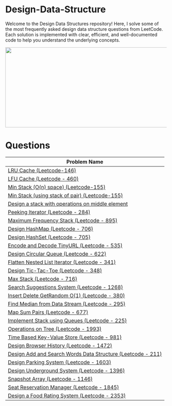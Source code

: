 # Design-Data-Structure
Welcome to the Design Data Structures repository! Here, I solve some of the most frequently asked design data structure questions from LeetCode. Each solution is implemented with clear, efficient, and well-documented code to help you understand the underlying concepts.


<img src="https://github.com/user-attachments/assets/28e3dc4a-040d-48ca-b825-abb6e5150772" width="600" height="250">


<h1>Questions</h1>
<table id="example" class="SectionTable display">
	<thead>
		<th>Problem Name</th>
	</thead>
	<tbody>
		<tr>
			<td>
				<a href="https://leetcode.com/problems/lru-cache/">LRU Cache (Leetcode-146)</a>
			</td>
		</tr>
		<tr>
			<td>
				<a href="https://leetcode.com/problems/lfu-cache/">LFU Cache (Leetcode - 460)</a>
			</td>
		</tr>
		<tr>
			<td>
				<a href="https://leetcode.com/problems/min-stack/">Min Stack (O(n) space) (Leetcode-155)</a>
			</td>
		</tr>
		<tr>
			<td>
				<a href="https://leetcode.com/problems/min-stack/">Min Stack (using stack of pair) (Leetcode-155)</a>
			</td>
		</tr>
		<tr>
			<td>
				<a href="https://leetcode.com/problems/design-a-stack-with-increment-operation/">Design a stack with operations on middle element</a>
			</td>
		</tr>
		<tr>
			<td>
				<a href="https://leetcode.com/problems/peeking-iterator/">Peeking Iterator (Leetcode - 284)</a>
			</td>
		</tr>
		<tr>
			<td>
				<a href="https://leetcode.com/problems/maximum-frequency-stack/">Maximum Frequency Stack (Leetcode - 895)</a>
			</td>
		</tr>
		<tr>
			<td>
				<a href="https://leetcode.com/problems/design-hashmap/">Design HashMap (Leetcode - 706)</a>
			</td>
		</tr>
		<tr>
			<td>
				<a href="https://leetcode.com/problems/design-hashset/">Design HashSet (Leetcode - 705)</a>
			</td>
		</tr>
		<tr>
			<td>
				<a href="https://leetcode.com/problems/encode-and-decode-tinyurl/">Encode and Decode TinyURL (Leetcode - 535)</a>
			</td>
		</tr>
		<tr>
			<td>
				<a href="https://leetcode.com/problems/design-circular-queue/">Design Circular Queue (Leetcode - 622)</a>
			</td>
		</tr>
		<tr>
			<td>
				<a href="https://leetcode.com/problems/flatten-nested-list-iterator/">Flatten Nested List Iterator (Leetcode - 341)</a>
			</td>
		</tr>
		<tr>
			<td>
				<a href="https://leetcode.com/problems/design-tic-tac-toe/">Design Tic-Tac-Toe (Leetcode - 348)</a>
			</td>
		</tr>
		<tr>
			<td>
				<a href="https://leetcode.com/problems/max-stack/">Max Stack (Leetcode - 716)</a>
			</td>
		</tr>
		<tr>
			<td>
				<a href="https://leetcode.com/problems/search-suggestions-system/">Search Suggestions System (Leetcode - 1268)</a>
			</td>
		</tr>
		<tr>
			<td>
				<a href="https://leetcode.com/problems/insert-delete-getrandom-o1/">Insert Delete GetRandom O(1) (Leetcode - 380)</a>
			</td>
		</tr>
		<tr>
			<td>
				<a href="https://leetcode.com/problems/find-median-from-data-stream/">Find Median from Data Stream (Leetcode - 295)</a>
			</td>
		</tr>
		<tr>
			<td>
				<a href="https://leetcode.com/problems/map-sum-pairs/">Map Sum Pairs (Leetcode - 677)</a>
			</td>
		</tr>
		<tr>
			<td>
				<a href="https://leetcode.com/problems/implement-stack-using-queues/">Implement Stack using Queues (Leetcode - 225)</a>
			</td>
		</tr>
		<tr>
			<td>
				<a href="https://leetcode.com/problems/operations-on-tree/">Operations on Tree (Leetcode - 1993)</a>
			</td>
		</tr>
		<tr>
			<td>
				<a href="https://leetcode.com/problems/time-based-key-value-store/">Time Based Key-Value Store (Leetcode - 981)</a>
			</td>
		</tr>
		<tr>
			<td>
				<a href="https://leetcode.com/problems/design-browser-history/">Design Browser History (Leetcode - 1472)</a>
			</td>
		</tr>
		<tr>
			<td>
				<a href="https://leetcode.com/problems/design-add-and-search-words-data-structure/">Design Add and Search Words Data Structure (Leetcode - 211)</a>
			</td>
		</tr>
		<tr>
			<td>
				<a href="https://leetcode.com/problems/design-parking-system/">Design Parking System (Leetcode - 1603)</a>
			</td>
		</tr>
		<tr>
			<td>
				<a href="https://leetcode.com/problems/design-underground-system/">Design Underground System (Leetcode - 1396)</a>
			</td>
		</tr>
		<tr>
			<td>
				<a href="https://leetcode.com/problems/snapshot-array/">Snapshot Array (Leetcode - 1146)</a>
			</td>
		</tr>
		<tr>
			<td>
				<a href="https://leetcode.com/problems/seat-reservation-manager/">Seat Reservation Manager (Leetcode - 1845)</a>
			</td>
		</tr>
		<tr>
			<td>
				<a href="https://leetcode.com/problems/design-a-food-rating-system/">Design a Food Rating System (Leetcode - 2353)</a>
			</td>
		</tr>
	</tbody>
</table>
